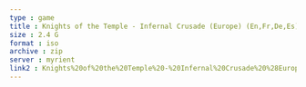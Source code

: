 ```yaml
---
type : game
title : Knights of the Temple - Infernal Crusade (Europe) (En,Fr,De,Es)
size : 2.4 G
format : iso
archive : zip
server : myrient
link2 : Knights%20of%20the%20Temple%20-%20Infernal%20Crusade%20%28Europe%29%20%28En%2CFr%2CDe%2CEs%29
---
```

